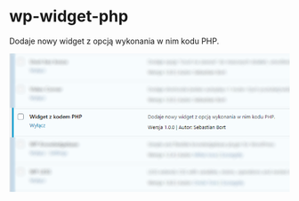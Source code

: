 # wp-widget-php
Dodaje nowy widget z opcją wykonania w nim kodu PHP.

![screenshot](/screenshot.png?raw=true "screenshot")
 
